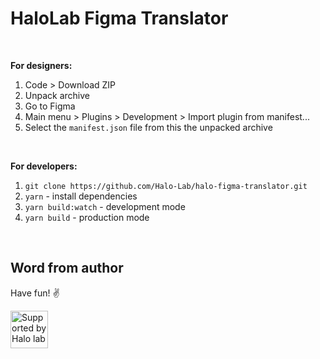 # HaloLab Figma Translator
<br />

<b>For designers:</b>
1. Code > Download ZIP
2. Unpack archive
3. Go to Figma
4. Main menu > Plugins > Development > Import plugin from manifest...
5. Select the `manifest.json` file from this the unpacked archive
<br />

<b>For developers:</b>
1. `git clone https://github.com/Halo-Lab/halo-figma-translator.git`
2. `yarn` - install dependencies
3. `yarn build:watch` - development mode
4. `yarn build` - production mode

<br />

## Word from author

Have fun! ✌️

<a href="https://www.halo-lab.com/?utm_source=github">
  <img src="https://dgestran.sirv.com/Images/supported-by-halolab.png" alt="Supported by Halo lab" height="60">
</a>
